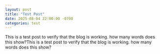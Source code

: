 ```yaml
---
layout: post
title: "Test Post"
date: 2025-08-04 22:00:00 -0700
categories: test
---
```


This is a test post to verify that the blog is working. how many words does this show?This is a test post to verify that the blog is working. how many words does this show?


